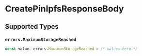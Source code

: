 # CreatePinIpfsResponseBody


## Supported Types

### `errors.MaximumStorageReached`

```typescript
const value: errors.MaximumStorageReached = /* values here */
```

